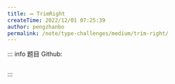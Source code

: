 ```yaml
---
title: ➖ TrimRight
createTime: 2022/12/01 07:25:39
author: pengzhanbo
permalink: /note/type-challenges/medium/trim-right/
---
```


::: info 题目
Github: []()

```ts
```
:::
